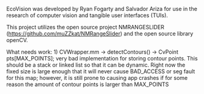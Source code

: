 EcoVision was developed by Ryan Fogarty and Salvador Ariza for use in the research of computer vision and tangible user interfaces (TUIs). 

This project utilizes the open source project NMRANGESLIDER (https://github.com/muZZkat/NMRangeSlider) and the open source library openCV.


What needs work:
    1) CVWrapper.mm -> detectContours() -> CvPoint pts[MAX_POINTS]; 
very bad implementation for storing contour points. This should be a stack or linked list so that it can be dynamic. Right now the fixed size is large enough that it will never cause BAD_ACCESS or seg fault for this map; however, it is still prone to causing app crashes if for some reason the amount of contour points is larger than MAX_POINTS

